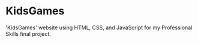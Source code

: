 # KidsGames
'KidsGames' website using HTML, CSS, and JavaScript for my Professional Skills final project.
